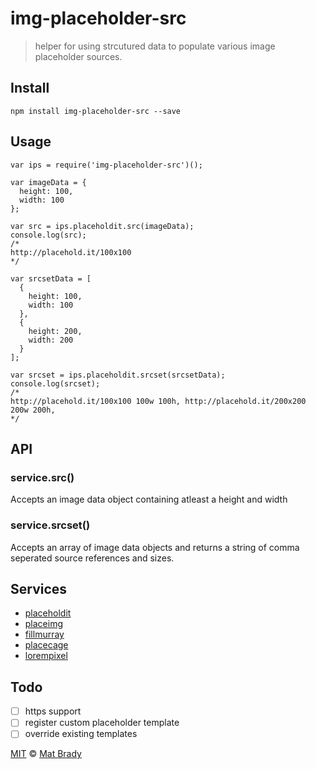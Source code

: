 # img-placeholder-src

> helper for using strcutured data to populate various image placeholder sources.

## Install 

  ```
  npm install img-placeholder-src --save
  ```

## Usage

  ```
  var ips = require('img-placeholder-src')();

  var imageData = {
    height: 100,
    width: 100
  };

  var src = ips.placeholdit.src(imageData);
  console.log(src);
  /*
  http://placehold.it/100x100
  */

  var srcsetData = [
    {
      height: 100,
      width: 100
    },
    {
      height: 200,
      width: 200
    }
  ];

  var srcset = ips.placeholdit.srcset(srcsetData);
  console.log(srcset);
  /*
  http://placehold.it/100x100 100w 100h, http://placehold.it/200x200 200w 200h, 
  */
  ```

## API

### service.src()

Accepts an image data object containing atleast a height and width

### service.srcset()

Accepts an array of image data objects and returns a string of comma seperated source references and sizes. 

## Services 

- [placeholdit](http://placehold.it/)
- [placeimg](https://placeimg.com/)
- [fillmurray](http://www.fillmurray.com/)
- [placecage](http://www.placecage.com/)
- [lorempixel](http://lorempixel.com/)

## Todo

- [ ] https support
- [ ] register custom placeholder template
- [ ] override existing templates

[MIT](http://opensource.org/licenses/MIT) © [Mat Brady](https://github.com/matbrady)
